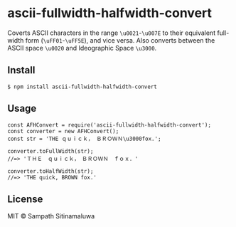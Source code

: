 
# ascii-fullwidth-halfwidth-convert

Coverts ASCII characters in the range `\u0021`-`\u007E` to their equivalent full-width form (`\uFF01`-`\uFF5E`), and vice versa. Also converts between the ASCII space `\u0020` and Ideographic Space `\u3000`.

## Install

```
$ npm install ascii-fullwidth-halfwidth-convert
```

## Usage

```
const AFHConvert = require('ascii-fullwidth-halfwidth-convert');
const converter = new AFHConvert();
const str = 'THE ｑｕｉｃｋ， ＢＲＯＷＮ\u3000fox.';

converter.toFullWidth(str);
//=> 'ＴＨＥ　ｑｕｉｃｋ，　ＢＲＯＷＮ　ｆｏｘ．'

converter.toHalfWidth(str);
//=> 'THE quick, BROWN fox.'
```

## License

MIT © Sampath Sitinamaluwa
